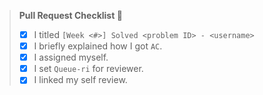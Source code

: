 > **Pull Request Checklist 📃**
> - [x] I titled `[Week <#>] Solved <problem ID> - <username>`
> - [x] I briefly explained how I got `AC`.
> - [x] I assigned myself.
> - [x] I set `Queue-ri` for reviewer.
> - [x] I linked my self review.
